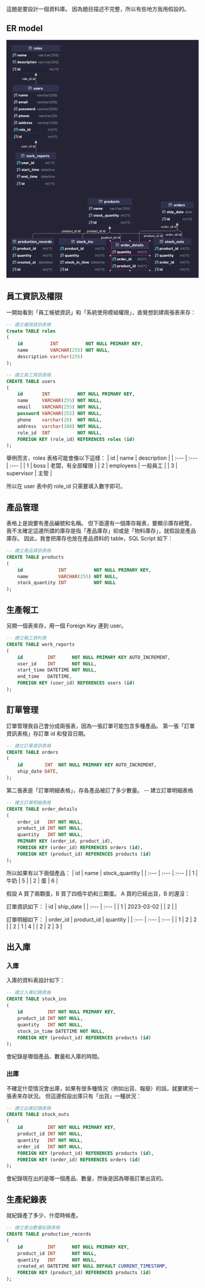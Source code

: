 這題是要設計一個資料庫。
因為題目描述不完整，所以有些地方我用假設的。

## ER model
![ER Model](./img/er_model.png)

## 員工資訊及權限

一開始看到「員工帳號資訊」和「系統使用模組權限」，直覺想到建兩張表來存：

```SQL
-- 建立權限資訊表格
Create TABLE roles
(
    id          INT          NOT NULL PRIMARY KEY,
    name        VARCHAR(255) NOT NULL,
    description varchar(255)
);
```

```SQL
-- 建立員工資訊表格
CREATE TABLE users
(
    id       INT          NOT NULL PRIMARY KEY,
    name     VARCHAR(255) NOT NULL,
    email    VARCHAR(255) NOT NULL,
    password VARCHAR(255) NOT NULL,
    phone    varchar(20)  NOT NULL,
    address  varchar(100) NOT NULL,
    role_id  INT          NOT NULL,
    FOREIGN KEY (role_id) REFERENCES roles (id)
);
```

舉例而言，roles 表格可能會像以下這樣：
| id | name | description |
| :--- | :--- | :--- |
| 1 | boss | 老闆，有全部權限 |
| 2 | employees | 一般員工 |
| 3 | supervisor | 主管 |

所以在 user 表中的 role_id 只需要填入數字即可。

## 產品管理
表格上是說要有產品編號和名稱。
但下面還有一個庫存報表，要顯示庫存總覽，我不太確定這邊所謂的庫存是指「產品庫存」抑或是「物料庫存」，就假設是產品庫存。
因此，我會把庫存也放在產品資料的 table，SQL Script 如下：

```SQL
-- 建立產品資訊表格
CREATE TABLE products
(
    id             INT          NOT NULL PRIMARY KEY,
    name           VARCHAR(255) NOT NULL,
    stock_quantity INT          NOT NULL
);
```

## 生產報工
另開一個表來存，用一個 Foreign Key 連到 user。

```SQL
-- 建立報工資料表
CREATE TABLE work_reports
(
    id         INT      NOT NULL PRIMARY KEY AUTO_INCREMENT,
    user_id    INT      NOT NULL,
    start_time DATETIME NOT NULL,
    end_time   DATETIME,
    FOREIGN KEY (user_id) REFERENCES users (id)
);
```

## 訂單管理

訂單管理我自己會分成兩張表，因為一張訂單可能包含多種產品。
第一張「訂單資訊表格」存訂單 id 和發貨日期。

```SQL
-- 建立訂單資訊表格
CREATE TABLE orders
(
    id        INT  NOT NULL PRIMARY KEY AUTO_INCREMENT,
    ship_date DATE,
);
```

第二張表是「訂單明細表格」，存各產品被訂了多少數量。
-- 建立訂單明細表格
```SQL
-- 建立訂單明細表格
CREATE TABLE order_details
(
    order_id   INT NOT NULL,
    product_id INT NOT NULL,
    quantity   INT NOT NULL,
    PRIMARY KEY (order_id, product_id),
    FOREIGN KEY (order_id) REFERENCES orders (id),
    FOREIGN KEY (product_id) REFERENCES products (id)
);
```

所以如果有以下兩個產品：
| id | name | stock\_quantity |
| :--- | :--- | :--- |
| 1 | 牛奶 | 5 |
| 2 | 蛋 | 6 |

假設 A 買了兩顆蛋，B 買了四瓶牛奶和三顆蛋。
A 買的已經出貨，B 的還沒：

訂單資訊如下：
| id | ship\_date |
| :--- | :--- |
| 1 | 2023-03-02 |
| 2 |  |

訂單明細如下：
| order\_id | product\_id | quantity |
| :--- | :--- | :--- |
| 1 | 2 | 2 |
| 2 | 1 | 4 |
| 2 | 2 | 3 |

## 出入庫
### 入庫
入庫的資料表設計如下：
```SQL
-- 建立入庫記錄表格
CREATE TABLE stock_ins
(
    id         INT NOT NULL PRIMARY KEY,
    product_id INT NOT NULL,
    quantity   INT NOT NULL,
    stock_in_time DATETIME NOT NULL,
    FOREIGN KEY (product_id) REFERENCES products (id)
);
```
會紀錄是哪個產品、數量和入庫的時間。

### 出庫
不確定什麼情況會出庫，如果有很多種情況（例如出貨、報廢）的話，就要建另一張表來存狀況。
但這邊假設出庫只有「出貨」一種狀況：
```SQL
-- 建立出庫記錄表格
CREATE TABLE stock_outs
(
    id         INT NOT NULL PRIMARY KEY,
    product_id INT NOT NULL,
    quantity   INT NOT NULL,
    order_id   INT NOT NULL,
    FOREIGN KEY (product_id) REFERENCES products (id),
    FOREIGN KEY (order_id) REFERENCES orders (id)
);
```
會紀錄現在出的是哪一個產品、數量，然後是因為哪張訂單出貨的。

## 生產紀錄表

就紀錄產了多少、什麼時候產。

```SQL
-- 建立產出數量紀錄表格
CREATE TABLE production_records
(
    id         INT      NOT NULL PRIMARY KEY,
    product_id INT      NOT NULL,
    quantity   INT      NOT NULL,
    created_at DATETIME NOT NULL DEFAULT CURRENT_TIMESTAMP,
    FOREIGN KEY (product_id) REFERENCES products (id)
);

```
